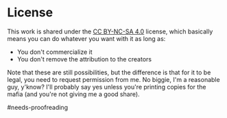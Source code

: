 # License

This work is shared under the [CC BY-NC-SA 4.0](http://creativecommons.org/licenses/by-nc-sa/4.0/) license, which basically means you can do whatever you want with it as long as:

* You don't commercialize it
* You don't remove the attribution to the creators

Note that these are still possibilities, but the difference is that for it to be legal, you need to request permission from me. No biggie, I'm a reasonable guy, y'know? I'll probably say yes unless you're printing copies for the mafia (and you're not giving me a good share).

#needs-proofreading